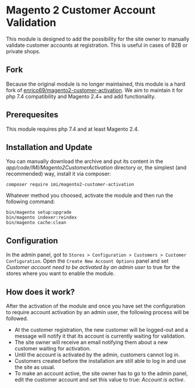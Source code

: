 # Magento 2 Customer Account Validation

This module is designed to add the possibility for the site owner to manually validate customer accounts at registration.
This is useful in cases of B2B or private shops.

## Fork

Because the original module is no longer maintained, this module is a hard fork of
[enrico69/magento2-customer-activation](https://github.com/enrico69/magento2-customer-activation/).
We aim to maintain it for php 7.4 compatibility and Magento 2.4+ and add functionality.

## Prerequesites

This module requires php 7.4 and at least Magento 2.4.

## Installation and Update

You can manually download the archive and put its content in the _app/code/IMI/Magento2CustomerActivation_ directory 
or, the simplest (and recommended) way, install it via composer:

```
composer require imi/magento2-customer-activation
```

Whatever method you choosed, activate the module and then run the following command:

```
bin/magento setup:upgrade
bin/magento indexer:reindex
bin/magento cache:clean
```

## Configuration

In the admin panel, got to `Stores > Configuration > Customers > Customer Configuration`.
Open the `Create New Account Options` panel and set _Customer account need to be activated by an admin user_ to true 
for the stores where you want to enable the module.

## How does it work?

After the activation of the module and once you have set the configuration to require account
activation by an admin user, the following process will be followed.

* At the customer registration, the new customer will be logged-out and a message
will notify it that its account is currently waiting for validation.
* The site owner will receive an email notifying them about a new customer waiting for activation.
* Until the account is activated by the admin, customers cannot log in.
* Customers created before the installation are still able to log in and use the site as usual.
* To make an account active, the site owner has to go to the admin panel, edit the 
customer account and set this value to true: _Account is active_.
